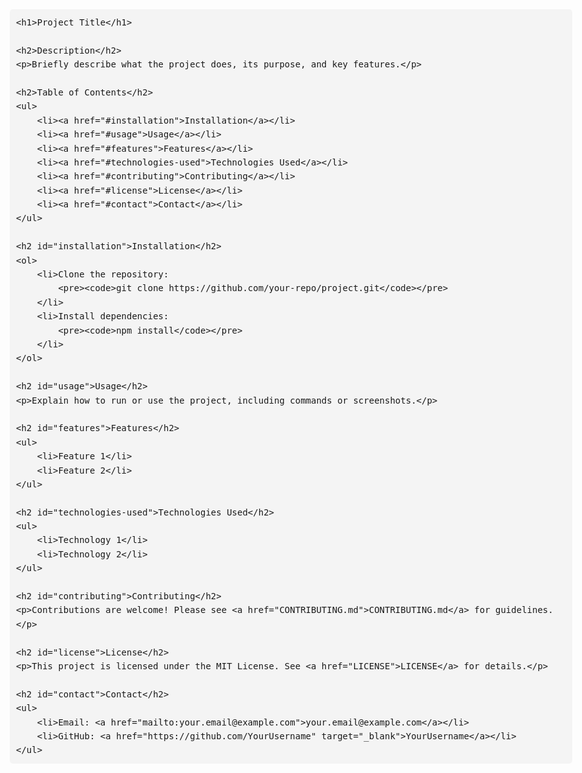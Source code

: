 <!DOCTYPE html>
<html lang="en">
<head>
    <meta charset="UTF-8">
    <meta name="viewport" content="width=device-width, initial-scale=1.0">
    <meta name="description" content="Project README Template">
    <title>Project README Template</title>
    <style>
        body {
            font-family: Arial, sans-serif;
            line-height: 1.6;
            margin: 0 auto;
            max-width: 900px;
            padding: 20px;
        }
        h1, h2, h3 {
            color: #333;
        }
        code {
            background-color: #f4f4f4;
            padding: 2px 4px;
            font-size: 1em;
            border-radius: 4px;
        }
        ul {
            padding-left: 20px;
        }
        a {
            color: #007BFF;
            text-decoration: none;
        }
        a:hover {
            text-decoration: underline;
        }
        pre {
            background: #f4f4f4;
            padding: 10px;
            border-radius: 5px;
            overflow-x: auto;
        }
    </style>
</head>
<body>

    <h1>Project Title</h1>

    <h2>Description</h2>
    <p>Briefly describe what the project does, its purpose, and key features.</p>

    <h2>Table of Contents</h2>
    <ul>
        <li><a href="#installation">Installation</a></li>
        <li><a href="#usage">Usage</a></li>
        <li><a href="#features">Features</a></li>
        <li><a href="#technologies-used">Technologies Used</a></li>
        <li><a href="#contributing">Contributing</a></li>
        <li><a href="#license">License</a></li>
        <li><a href="#contact">Contact</a></li>
    </ul>

    <h2 id="installation">Installation</h2>
    <ol>
        <li>Clone the repository:
            <pre><code>git clone https://github.com/your-repo/project.git</code></pre>
        </li>
        <li>Install dependencies:
            <pre><code>npm install</code></pre>
        </li>
    </ol>

    <h2 id="usage">Usage</h2>
    <p>Explain how to run or use the project, including commands or screenshots.</p>

    <h2 id="features">Features</h2>
    <ul>
        <li>Feature 1</li>
        <li>Feature 2</li>
    </ul>

    <h2 id="technologies-used">Technologies Used</h2>
    <ul>
        <li>Technology 1</li>
        <li>Technology 2</li>
    </ul>

    <h2 id="contributing">Contributing</h2>
    <p>Contributions are welcome! Please see <a href="CONTRIBUTING.md">CONTRIBUTING.md</a> for guidelines.</p>

    <h2 id="license">License</h2>
    <p>This project is licensed under the MIT License. See <a href="LICENSE">LICENSE</a> for details.</p>

    <h2 id="contact">Contact</h2>
    <ul>
        <li>Email: <a href="mailto:your.email@example.com">your.email@example.com</a></li>
        <li>GitHub: <a href="https://github.com/YourUsername" target="_blank">YourUsername</a></li>
    </ul>

</body>
</html>
